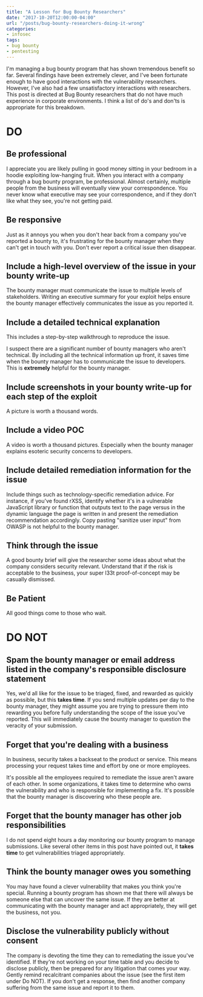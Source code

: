 ```yaml
---
title: "A Lesson for Bug Bounty Researchers"
date: "2017-10-20T12:00:00-04:00"
url: "/posts/bug-bounty-researchers-doing-it-wrong"
categories:
- infosec
tags:
- bug bounty
- pentesting
---
```


I'm managing a bug bounty program that has shown tremendous benefit so far.
Several findings have been extremely clever, and I've been fortunate enough to
have good interactions with the vulnerability researchers. However, I've also
had a few unsatisfactory interactions with researchers. This post is directed at
Bug Bounty researchers that do not have much experience in corporate
environments. I think a list of do's and don'ts is appropriate for this
breakdown.

# DO

## Be professional

I appreciate you are likely pulling in good money sitting in your bedroom in a
hoodie exploiting low-hanging fruit. When you interact with a company through a
bug bounty program, be professional. Almost certainly, multiple people from the
business will eventually view your correspondence. You never know what executive
may see your correspondence, and if they don't like what they see, you're not
getting paid.

## Be responsive

Just as it annoys you when you don't hear back from a company you've reported a
bounty to, it's frustrating for the bounty manager when they can't get in touch
with you. Don't ever report a critical issue then disappear.

## Include a high-level overview of the issue in your bounty write-up

The bounty manager must communicate the issue to multiple levels of
stakeholders. Writing an executive summary for your exploit helps ensure the
bounty manager effectively communicates the issue as you reported it.

## Include a detailed technical explanation 

This includes a step-by-step walkthrough to reproduce the issue.

I suspect there are a significant number of bounty managers who aren't
technical. By including all the technical information up front, it saves time
when the bounty manager has to communicate the issue to developers. This is
**extremely** helpful for the bounty manager.

## Include screenshots in your bounty write-up for each step of the exploit

A picture is worth a thousand words.

## Include a video POC

A video is worth a thousand pictures. Especially when the bounty manager
explains esoteric security concerns to developers. 

## Include detailed remediation information for the issue

Include things such as technology-specific remediation advice. For instance, if
you've found rXSS, identify whether it's in a vulnerable JavaScript library or
function that outputs text to the page versus in the dynamic language the page
is written in and present the remediation recommendation accordingly. Copy
pasting "sanitize user input" from OWASP is not helpful to the bounty manager.

## Think through the issue

A good bounty brief will give the researcher some ideas about what the company
considers security relevant. Understand that if the risk is acceptable to the
business, your super l33t proof-of-concept may be casually dismissed. 

## Be Patient

All good things come to those who wait.

# DO NOT

## Spam the bounty manager or email address listed in the company's responsible disclosure statement

Yes, we'd all like for the issue to be triaged, fixed, and rewarded as quickly
as possible, but this **takes time**. If you send multiple updates per day to
the bounty manager, they might assume you are trying to pressure them into
rewarding you before fully understanding the scope of the issue you've reported.
This will immediately cause the bounty manager to question the veracity of your
submission.

## Forget that you're dealing with a business 

In business, security takes a backseat to the product or service. This means
processing your request takes time and effort by one or more employees.

It's possible all the employees required to remediate the issue aren't aware of
each other. In some organizations, it takes time to determine who owns the
vulnerability and who is responsible for implementing a fix. It's possible that
the bounty manager is discovering who these people are. 

## Forget that the bounty manager has other job responsibilities 

I do not spend eight hours a day monitoring our bounty program to manage
submissions. Like several other items in this post have pointed out, it **takes
time** to get vulnerabilities triaged appropriately.

## Think the bounty manager owes you something

You may have found a clever vulnerability that makes you think you're special.
Running a bounty program has shown me that there will always be someone else
that can uncover the same issue. If they are better at communicating with the
bounty manager and act appropriately, they will get the business, not you.

## Disclose the vulnerability publicly without consent

The company is devoting the time they can to remediating the issue you've
identified. If they're not working on your time table and you decide to disclose
publicly, then be prepared for any litigation that comes your way. Gently remind
recalcitrant companies about the issue (see the first item under Do NOT). If you
don't get a response, then find another company suffering from the same issue
and report it to them. 
